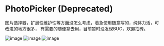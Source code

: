 # PhotoPicker (Deprecated)
图片选择器，扩展性维护性等方面没怎么考虑，着急使用随意写的，纯体力活，可改进的地方很多，
有需要的随便拿去用，目前暂时没发现BUG，欢迎拍砖。

![image](https://github.com/rtsbtx/PhotoPicker/raw/master/Screenshot_2015-02-04-11-33-08.png)
![image](https://github.com/rtsbtx/PhotoPicker/raw/master/Screenshot_2015-02-04-11-33-42.png)
![image](https://github.com/rtsbtx/PhotoPicker/raw/master/Screenshot_2015-02-04-11-33-31.png)
